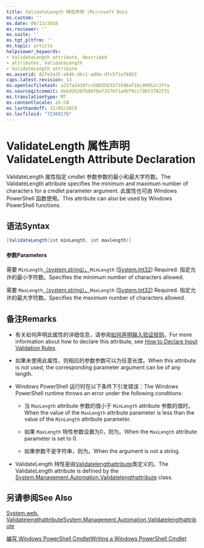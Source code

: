 ```yaml
---
title: ValidateLength 特性声明 |Microsoft Docs
ms.custom: ''
ms.date: 09/13/2016
ms.reviewer: ''
ms.suite: ''
ms.tgt_pltfrm: ''
ms.topic: article
helpviewer_keywords:
- ValidateLength attribute, described
- attributes, ValidateLength
- ValidateLength attribute
ms.assetid: 82fe3a35-a94b-4bc1-ad9e-dfc5f1e788b3
caps.latest.revision: 13
ms.openlocfilehash: a25fa2410fcc6803563573596af1bc99052c3ffa
ms.sourcegitcommit: debd2b38fb8070a7357bf1a4bf9cc736f3702f31
ms.translationtype: MT
ms.contentlocale: zh-CN
ms.lasthandoff: 12/05/2019
ms.locfileid: "72369176"
---
```

# <a name="validatelength-attribute-declaration"></a><span data-ttu-id="bc7d5-102">ValidateLength 属性声明</span><span class="sxs-lookup"><span data-stu-id="bc7d5-102">ValidateLength Attribute Declaration</span></span>

<span data-ttu-id="bc7d5-103">ValidateLength 属性指定 cmdlet 参数参数的最小和最大字符数。</span><span class="sxs-lookup"><span data-stu-id="bc7d5-103">The ValidateLength attribute specifies the minimum and maximum number of characters for a cmdlet parameter argument.</span></span> <span data-ttu-id="bc7d5-104">此属性也可由 Windows PowerShell 函数使用。</span><span class="sxs-lookup"><span data-stu-id="bc7d5-104">This attribute can also be used by Windows PowerShell functions.</span></span>

## <a name="syntax"></a><span data-ttu-id="bc7d5-105">语法</span><span class="sxs-lookup"><span data-stu-id="bc7d5-105">Syntax</span></span>

```csharp
[ValidateLength(int minLength, int maxlength)]
```

#### <a name="parameters"></a><span data-ttu-id="bc7d5-106">参数</span><span class="sxs-lookup"><span data-stu-id="bc7d5-106">Parameters</span></span>

<span data-ttu-id="bc7d5-107">需要 `MinLength`[（system.string）。](/dotnet/api/System.Int32)</span><span class="sxs-lookup"><span data-stu-id="bc7d5-107">`MinLength` ([System.Int32](/dotnet/api/System.Int32)) Required.</span></span> <span data-ttu-id="bc7d5-108">指定允许的最小字符数。</span><span class="sxs-lookup"><span data-stu-id="bc7d5-108">Specifies the minimum number of characters allowed.</span></span>

<span data-ttu-id="bc7d5-109">需要 `MaxLength`[（system.string）。](/dotnet/api/System.Int32)</span><span class="sxs-lookup"><span data-stu-id="bc7d5-109">`MaxLength` ([System.Int32](/dotnet/api/System.Int32)) Required.</span></span> <span data-ttu-id="bc7d5-110">指定允许的最大字符数。</span><span class="sxs-lookup"><span data-stu-id="bc7d5-110">Specifies the maximum number of characters allowed.</span></span>

## <a name="remarks"></a><span data-ttu-id="bc7d5-111">备注</span><span class="sxs-lookup"><span data-stu-id="bc7d5-111">Remarks</span></span>

- <span data-ttu-id="bc7d5-112">有关如何声明此属性的详细信息，请参阅[如何声明输入验证规则](./how-to-validate-parameter-input.md)。</span><span class="sxs-lookup"><span data-stu-id="bc7d5-112">For more information about how to declare this attribute, see [How to Declare Input Validation Rules](./how-to-validate-parameter-input.md).</span></span>

- <span data-ttu-id="bc7d5-113">如果未使用此属性，则相应的参数参数可以为任意长度。</span><span class="sxs-lookup"><span data-stu-id="bc7d5-113">When this attribute is not used, the corresponding parameter argument can be of any length.</span></span>

- <span data-ttu-id="bc7d5-114">Windows PowerShell 运行时在以下条件下引发错误：</span><span class="sxs-lookup"><span data-stu-id="bc7d5-114">The Windows PowerShell runtime throws an error under the following conditions:</span></span>

    - <span data-ttu-id="bc7d5-115">当 `MaxLength` attribute 参数的值小于 `MinLength` attribute 参数的值时。</span><span class="sxs-lookup"><span data-stu-id="bc7d5-115">When the value of the `MaxLength` attribute parameter is less than the value of the `MinLength` attribute parameter.</span></span>

    - <span data-ttu-id="bc7d5-116">如果 `MaxLength` 特性参数设置为0，则为。</span><span class="sxs-lookup"><span data-stu-id="bc7d5-116">When the `MaxLength` attribute parameter is set to 0.</span></span>

    - <span data-ttu-id="bc7d5-117">如果参数不是字符串，则为。</span><span class="sxs-lookup"><span data-stu-id="bc7d5-117">When the argument is not a string.</span></span>

- <span data-ttu-id="bc7d5-118">ValidateLength 特性是由[Validatelengthattribute](/dotnet/api/System.Management.Automation.ValidateLengthAttribute)类定义的。</span><span class="sxs-lookup"><span data-stu-id="bc7d5-118">The ValidateLength attribute is defined by the [System.Management.Automation.Validatelengthattribute](/dotnet/api/System.Management.Automation.ValidateLengthAttribute) class.</span></span>

## <a name="see-also"></a><span data-ttu-id="bc7d5-119">另请参阅</span><span class="sxs-lookup"><span data-stu-id="bc7d5-119">See Also</span></span>

[<span data-ttu-id="bc7d5-120">System.web. Validatelengthattribute</span><span class="sxs-lookup"><span data-stu-id="bc7d5-120">System.Management.Automation.Validatelengthattribute</span></span>](/dotnet/api/System.Management.Automation.ValidateLengthAttribute)

[<span data-ttu-id="bc7d5-121">编写 Windows PowerShell Cmdlet</span><span class="sxs-lookup"><span data-stu-id="bc7d5-121">Writing a Windows PowerShell Cmdlet</span></span>](./writing-a-windows-powershell-cmdlet.md)
